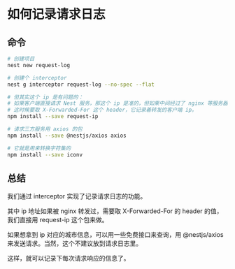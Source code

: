 # 如何记录请求日志


## 命令
```bash
# 创建项目
nest new request-log

# 创建个 interceptor
nest g interceptor request-log --no-spec --flat

# 但其实这个 ip 是有问题的：
# 如果客户端直接请求 Nest 服务，那这个 ip 是准的，但如果中间经过了 nginx 等服务器的转发，那拿到的 ip 就是 nginx 服务器的 ip 了。
# 这时候要取 X-Forwarded-For 这个 header，它记录着转发的客户端 ip。
npm install --save request-ip

# 请求三方服务用 axios 的包
npm install --save @nestjs/axios axios

# 它就是用来转换字符集的
npm install --save iconv
```




## 总结
我们通过 interceptor 实现了记录请求日志的功能。

其中 ip 地址如果被 nginx 转发过，需要取 X-Forwarded-For 的 header 的值，我们直接用 request-ip 这个包来做。

如果想拿到 ip 对应的城市信息，可以用一些免费接口来查询，用 @nestjs/axios 来发送请求。当然，这个不建议放到请求日志里。

这样，就可以记录下每次请求响应的信息了。

